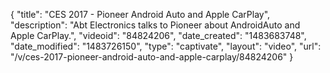 {
    "title": "CES 2017 - Pioneer Android Auto and Apple CarPlay",
    "description": "Abt Electronics talks to Pioneer about AndroidAuto and Apple CarPlay.",
    "videoid": "84824206",
    "date_created": "1483683748",
    "date_modified": "1483726150",
    "type": "captivate",
    "layout": "video",
    "url": "\/v\/ces-2017-pioneer-android-auto-and-apple-carplay\/84824206"
}